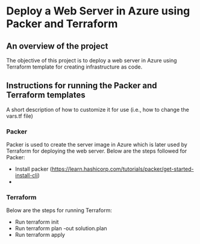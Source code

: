 # Deploy a Web Server in Azure using Packer and Terraform
  
## An overview of the project  
The objective of this project is to deploy a web server in Azure using Terraform template for creating infrastructure as code.   

## Instructions for running the Packer and Terraform templates  
A short description of how to customize it for use (i.e., how to change the vars.tf file) 
  
### Packer  
Packer is used to create the server image in Azure which is later used by Terraform for deploying the web server.
Below are the steps followed for Packer:  
* Install packer (https://learn.hashicorp.com/tutorials/packer/get-started-install-cli)  
* 

  
### Terraform  
Below are the steps for running Terraform:  
* Run terraform init  
* Run terraform plan -out solution.plan  
* Run terraform apply  



